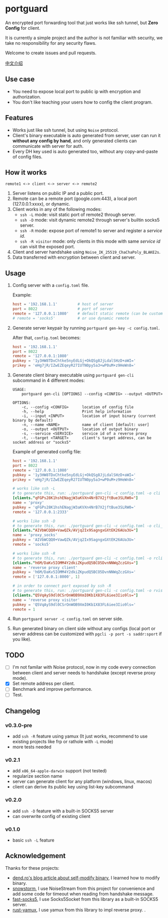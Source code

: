 # portguard

An encrypted port forwarding tool that just works like ssh tunnel, but **Zero Config** for client.

It is currently a simple project and the author is not familiar with security, we take no responsibility for any security flaws.

Welcome to create issues and pull requests.

[中文介绍](https://github.com/wlh320/portguard/blob/master/README_zh.md)

## Use case

- You need to expose local port to public ip with encryption and authorization.
- You don't like teaching your users how to config the client program.

## Features

- Works just like ssh tunnel, but using `Noise` protocol.
- Client's binary executable is auto generated from server, user can run it **without any config by hand**, and only generated clients can communicate with server for auth.
- Every DH key used is auto generated too, without any copy-and-paste of config files.

## How it works

```
remote1 <-> client <-> server <-> remote2
```

1. Server listens on public IP and a public port.
2. Remote can be a remote port (google.com:443), a local port (127.0.0.1:xxxx), or dynamic.
3. Client works in any of the following modes:
	- `ssh -L` mode: visit static port of remote2 through server.
	- `ssh -D` mode: visit dynamic remote2 through server's builtin socks5 server.
	- `ssh -R` mode: expose port of remote1 to server and register a _service id_.
	- `ssh -R visitor` mode: only clients in this mode with same _service id_ can visit the exposed port.
4. Client and server handshake using `Noise_IK_25519_ChaChaPoly_BLAKE2s`.
5. Data transferred with encryption between client and server.

## Usage

1. Config server with a `config.toml` file.

	Example:
	```toml
	host = '192.168.1.1'         # host of server
	port = 8022                  # port of server
	remote = '127.0.0.1:1080'    # default static remote (can be customized per client)
	# remote = 'socks5'          # or use dynamic remote
	```

2. Generate server keypair by running `portguard gen-key -c config.toml`.

	After that, `config.toml` becomes:
	```toml
	host = '192.168.1.1'
	port = 8022
	remote = '127.0.0.1:1080'
	pubkey = '1y3HW8TDxChtke5nyEdLGj+OkQSg8JjLdalSHzD+aWI='
	prikey = 'eHg7jR/IZwEZEqeyR27IUTN0py5a3+wP0uM+z9HeWn8='
	```

3. Generate client binary executable using `portguard gen-cli` subcommand in 4 different modes:

	```
	USAGE:
	    portguard gen-cli [OPTIONS] --config <CONFIG> --output <OUTPUT>

	OPTIONS:
	    -c, --config <CONFIG>      location of config file
	    -h, --help                 Print help information
	    -i, --input <INPUT>        location of input binary (current binary by default)
	    -n, --name <NAME>          name of client [default: user]
	    -o, --output <OUTPUT>      location of output binary
	    -s, --service <SERVICE>    service id of a reverse proxy
	    -t, --target <TARGET>      client's target address, can be socket address or "socks5"
	```

	Example of generated config file:

	```toml
	host = '192.168.1.1'
	port = 8022
	remote = '127.0.0.1:1080'
	pubkey = '1y3HW8TDxChtke5nyEdLGj+OkQSg8JjLdalSHzD+aWI='
	prikey = 'eHg7jR/IZwEZEqeyR27IUTN0py5a3+wP0uM+z9HeWn8='

	# works like ssh -L
	# to generate this, run: ./portguard gen-cli -c config.toml -o cli -t 127.0.0.1:2333
	[clients."qFGPs28K1hshENagjW3aKVXn4NrB7X2jftBue3SLRW0="]
	name = 'proxy'
	pubkey = 'qFGPs28K1hshENagjW3aKVXn4NrB7X2jftBue3SLRW0='
	remote = '127.0.0.1:2333'

	# works like ssh -D
	# to generate this, run: ./portguard gen-cli -c config.toml -o cli_socks5 -t socks5
	[clients."AIVbWCQQ0+VawQZk/AVjq2Ix9SagngxGXtEK26AUa3U="]
	name = 'proxy_socks'
	pubkey = 'AIVbWCQQ0+VawQZk/AVjq2Ix9SagngxGXtEK26AUa3U='
	remote = 'socks5'

	# works like ssh -R
	# to generate this, run: ./portguard gen-cli -c config.toml -o rclient -s 1 -t 127.0.0.1:8000
	[clients."h6M/DaKv5IOMM4Y2dkiZKpudQ5BCO5DvnNNWqZczGXs="]
	name = 'reverse proxy client'
	pubkey = 'h6M/DaKv5IOMM4Y2dkiZKpudQ5BCO5DvnNNWqZczGXs='
	remote = ['127.0.0.1:8000', 1]

	# in order to connect port exposed by ssh -R
	# to generate this, run: ./portguard gen-cli -c config.toml -o rvisitor -s 1
	[clients."Q5VqAyS9dl0CSrOnWOB9XmI0Kb1X83FL6iee3Iio9ls="]
	name = 'reverse proxy visitor'
	pubkey = 'Q5VqAyS9dl0CSrOnWOB9XmI0Kb1X83FL6iee3Iio9ls='
	remote = 1
	```

3. Run `portguard server -c config.toml` on server side.

4. Run generated binary on client side without any configs
(local port or server address can be customized with `pgcli -p port -s saddr:sport` if you like).

## TODO

- [ ] I'm not familar with Noise protocol, now in my code every connection between client and server needs to handshake (except reverse proxy mode).
- [x] Set remote address per client.
- [ ] Benchmark and improve performance.
- [ ] Test.

## Changelog

### v0.3.0-pre
- add `ssh -R` feature using yamux (It just works, recommend to use existing projects like frp or rathole with `-L` mode)
- more tests needed

### v0.2.1
- add `x86_64-apple-darwin` support (not tested)
- regularize section name
- server can generate client for any platform (windows, linux, macos)
- client can derive its public key using list-key subcommand

### v0.2.0
- add `ssh -D` feature with a built-in SOCKS5 server
- can overwrite config of existing client

### v0.1.0
- basic `ssh -L` feature

## Acknowledgement

Thanks for these projects:

- [dend.ro's blog article about self-modify binary](https://blog.dend.ro/self-modifying-rust/), I learned how to modify binary.
- [snowstorm](https://github.com/black-binary/snowstorm), I use NoiseStream from this project for convenience
and add some code for timeout when reading from handshake message.
- [fast-socks5](https://github.com/dizda/fast-socks5), I use Socks5Socket from this library as a built-in SOCKS5 server.
- [rust-yamux](https://github.com/libp2p/rust-yamux), I use yamux from this library to impl reverse proxy. .
